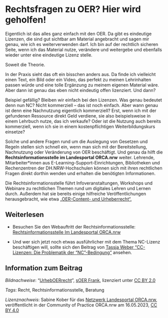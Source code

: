 # Rechtsfragen zu OER? Hier wird geholfen!

Eigentlich ist das alles ganz einfach mit den OER. Da gibt es eindeutige Lizenzen, die sind gut sichtbar am Material angebracht und sagen mir genau, wie ich es weiterverwenden darf. Ich bin auf der rechtlich sicheren Seite, wenn ich das Material nutze, verändere und weitergebe und ebenfalls wieder unter eine eindeutige Lizenz stelle.

Soweit die Theorie.

In der Praxis sieht das oft ein bisschen anders aus. Da finde ich vielleicht einen Text, ein Bild oder ein Video, das perfekt zu meinen Lehrinhalten passen würde und eine tolle Ergänzung zu meinem eigenen Material wäre. Aber dann ist genau das eben nicht eindeutig offen lizenziert. Und dann?

Beispiel gefällig? Bleiben wir einfach bei den Lizenzen. Was genau bedeutet denn nun NC? Nicht kommerziell – das ist noch einfach. Aber wann genau ist denn eine Nachnutzung eigentlich kommerziell? Erst, wenn ich mit der gefundenen Ressource direkt Geld verdiene, sie also beispielsweise in einem Lehrbuch nutze, das ich verkaufe? Oder ist die Nutzung auch bereits kommerziell, wenn ich sie in einem kostenpflichtigen Weiterbildungskurs einsetze?

Solche und andere Fragen rund um die Auslegung von Gesetzen und Regeln stellen sich schnell ein, wenn man sich mit der Bereitstellung, Nachnutzung oder Veränderung von OER beschäftigt. Und genau da hilft die **Rechtsinformationsstelle im Landesportal ORCA.nrw** weiter. Lehrende, Mitarbeiter\*innen aus E-Learning-Support-Einrichtungen, Bibliotheken und Rechenzentren der DH.NRW-Hochschulen können sich mit ihren rechtlichen Fragen direkt dorthin wenden und erhalten die benötigten Informationen.

Die Rechtsinformationsstelle führt Infoveranstaltungen, Workshops und Webinare zu rechtlichen Themen rund um digitales Lehren und Lernen durch. Außerdem hat sie bereits einige hilfreiche Veröffentlichungen herausgebracht, wie etwa [„OER-Content- und Urheberrecht“.](https://www.orca.nrw/sites/default/files/dokumente/RiDHnrw_13-05-20_OER-Content-und-Urheberrecht_cc.pdf)

## Weiterlesen

- Besuchen Sie den Webauftritt der Rechtsinformationsstelle: [Rechtsinformationsstelle Im Landesportal ORCA.nrw](https://www.orca.nrw/lehrende/rechtsinformation)

- Und wer sich jetzt noch etwas ausführlicher mit dem Thema NC-Lizenz beschäftigen will, sollte sich den Beitrag von [Tassja Weber “CC-Lizenzen: Die Problematik der “NC”-Bedingung”](https://community.orca.nrw/s/cop/?contentId=79379) ansehen.

## Information zum Beitrag

*Bildnachweise*: “[UrhebOERrecht](https://www.flickr.com/photos/194963989@N07/52693747632/)”, [sOER Frank](https://www.flickr.com/photos/194963989@N07/), lizenziert unter [CC BY 2.0](https://creativecommons.org/licenses/by/2.0/)

*Tags*: Recht, Rechtsinformationsstelle, Beratung

*Lizenznachweis*: Sabine Kober für das <a href="http://www.orca.nrw/ueber-uns/netzwerk" target="_blank">Netzwerk Landesportal ORCA.nrw</a>, veröffentlicht in der Community of Practice ORCA.nrw am 16.05.2023, <a href="https://creativecommons.org/licenses/by/4.0/" target="_blank">CC BY 4.0</a>